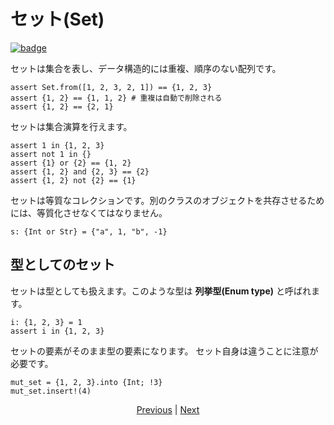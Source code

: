 # セット(Set)

[![badge](https://img.shields.io/endpoint.svg?url=https%3A%2F%2Fgezf7g7pd5.execute-api.ap-northeast-1.amazonaws.com%2Fdefault%2Fsource_up_to_date%3Fowner%3Derg-lang%26repos%3Derg%26ref%3Dmain%26path%3Ddoc/EN/syntax/14_set.md%26commit_hash%3Deccd113c1512076c367fb87ea73406f91ff83ba7)](https://gezf7g7pd5.execute-api.ap-northeast-1.amazonaws.com/default/source_up_to_date?owner=erg-lang&repos=erg&ref=main&path=doc/EN/syntax/14_set.md&commit_hash=eccd113c1512076c367fb87ea73406f91ff83ba7)

セットは集合を表し、データ構造的には重複、順序のない配列です。

```erg
assert Set.from([1, 2, 3, 2, 1]) == {1, 2, 3}
assert {1, 2} == {1, 1, 2} # 重複は自動で削除される
assert {1, 2} == {2, 1}
```

セットは集合演算を行えます。

```erg
assert 1 in {1, 2, 3}
assert not 1 in {}
assert {1} or {2} == {1, 2}
assert {1, 2} and {2, 3} == {2}
assert {1, 2} not {2} == {1}
```

セットは等質なコレクションです。別のクラスのオブジェクトを共存させるためには、等質化させなくてはなりません。

```erg
s: {Int or Str} = {"a", 1, "b", -1}
```

## 型としてのセット

セットは型としても扱えます。このような型は __列挙型(Enum type)__ と呼ばれます。

```erg
i: {1, 2, 3} = 1
assert i in {1, 2, 3}
```

セットの要素がそのまま型の要素になります。
セット自身は違うことに注意が必要です。

```erg
mut_set = {1, 2, 3}.into {Int; !3}
mut_set.insert!(4)
```

<p align='center'>
    <a href='./13_record.md'>Previous</a> | <a href='./15_type.md'>Next</a>
</p>
